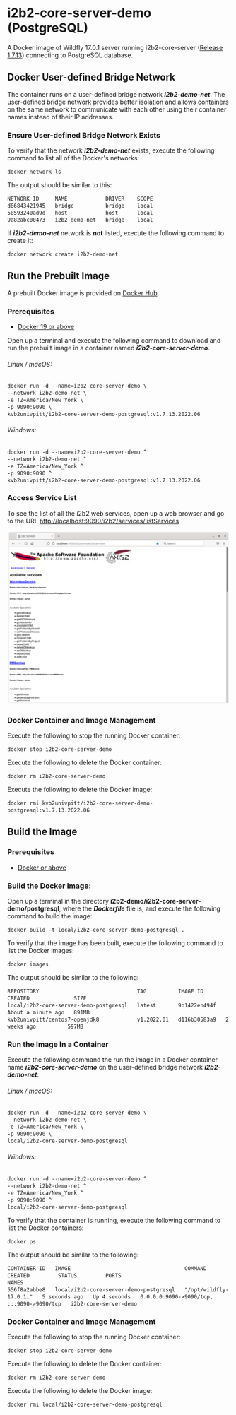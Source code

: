 # i2b2-core-server-demo (PostgreSQL)

A Docker image of Wildfly 17.0.1 server running i2b2-core-server ([Release 1.7.13](https://github.com/i2b2/i2b2-core-server/releases/tag/v1.7.12a.0002)) connecting to PostgreSQL database.

## Docker User-defined Bridge Network

The container runs on a user-defined bridge network ***i2b2-demo-net***.  The user-defined bridge network provides better isolation and allows containers on the same network to communicate with each other using their container names instead of their IP addresses.

### Ensure User-defined Bridge Network Exists

To verify that the network ***i2b2-demo-net*** exists, execute the following command to list all of the Docker's networks:

```
docker network ls
```

The output should be similar to this:

```
NETWORK ID     NAME            DRIVER    SCOPE
d86843421945   bridge          bridge    local
58593240ad9d   host            host      local
9a82abc00473   i2b2-demo-net   bridge    local
```

If ***i2b2-demo-net*** network is **not** listed, execute the following command to create it:

```
docker network create i2b2-demo-net
```

## Run the Prebuilt Image

A prebuilt Docker image is provided on [Docker Hub](https://hub.docker.com/r/kvb2univpitt/i2b2-core-server-demo-postgresql).

### Prerequisites

- [Docker 19 or above](https://docs.docker.com/get-docker/)

Open up a terminal and execute the following command to download and run the prebuilt image in a container named ***i2b2-core-server-demo***.

###### Linux / macOS:

```
docker run -d --name=i2b2-core-server-demo \
--network i2b2-demo-net \
-e TZ=America/New_York \
-p 9090:9090 \
kvb2univpitt/i2b2-core-server-demo-postgresql:v1.7.13.2022.06
```

###### Windows:

```
docker run -d --name=i2b2-core-server-demo ^
--network i2b2-demo-net ^
-e TZ=America/New_York ^
-p 9090:9090 ^
kvb2univpitt/i2b2-core-server-demo-postgresql:v1.7.13.2022.06
```

### Access Service List

To see the list of all the i2b2 web services, open up a web browser and go to the URL [http://localhost:9090/i2b2/services/listServices](http://localhost:9090/i2b2/services/listServices)

![i2b2 core services](../../img/i2b2-core-service-list.png)

### Docker Container and Image Management

Execute the following to stop the running Docker container:

```
docker stop i2b2-core-server-demo
```

Execute the following to delete the Docker container:

```
docker rm i2b2-core-server-demo
```

Execute the following to delete the Docker image:

```
docker rmi kvb2univpitt/i2b2-core-server-demo-postgresql:v1.7.13.2022.06
```

## Build the Image

### Prerequisites

- [Docker or above](https://docs.docker.com/get-docker/)

### Build the Docker Image:

Open up a terminal in the directory **i2b2-demo/i2b2-core-server-demo/postgresql**, where the ***Dockerfile*** file is, and execute the following command to build the image:

```
docker build -t local/i2b2-core-server-demo-postgresql .
```

To verify that the image has been built, execute the following command to list the Docker images:

```
docker images
```

The output should be similar to the following:

```
REPOSITORY                               TAG          IMAGE ID       CREATED              SIZE
local/i2b2-core-server-demo-postgresql   latest       9b1422eb494f   About a minute ago   891MB
kvb2univpitt/centos7-openjdk8            v1.2022.01   d116b30583a9   2 weeks ago          597MB
```

### Run the Image In a Container

Execute the following command the run the image in a Docker container name ***i2b2-core-server-demo*** on the user-defined bridge network ***i2b2-demo-net***:

###### Linux / macOS:

```
docker run -d --name=i2b2-core-server-demo \
--network i2b2-demo-net \
-e TZ=America/New_York \
-p 9090:9090 \
local/i2b2-core-server-demo-postgresql
```

###### Windows:

```
docker run -d --name=i2b2-core-server-demo ^
--network i2b2-demo-net ^
-e TZ=America/New_York ^
-p 9090:9090 ^
local/i2b2-core-server-demo-postgresql
```

To verify that the container is running, execute the following command to list the Docker containers:

```
docker ps
```

The output should be similar to the following:

```
CONTAINER ID   IMAGE                                    COMMAND                  CREATED         STATUS         PORTS                                       NAMES
556f8a2abbe8   local/i2b2-core-server-demo-postgresql   "/opt/wildfly-17.0.1…"   5 seconds ago   Up 4 seconds   0.0.0.0:9090->9090/tcp, :::9090->9090/tcp   i2b2-core-server-demo
```

### Docker Container and Image Management

Execute the following to stop the running Docker container:

```
docker stop i2b2-core-server-demo
```

Execute the following to delete the Docker container:

```
docker rm i2b2-core-server-demo
```

Execute the following to delete the Docker image:

```
docker rmi local/i2b2-core-server-demo-postgresql
```
